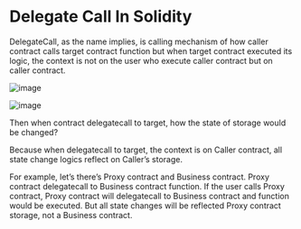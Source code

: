 # Delegate Call In Solidity

DelegateCall, as the name implies, is calling mechanism of how caller contract calls target contract function but when target contract executed its logic, the context is not on the user who execute caller contract but on caller contract.

![image](https://user-images.githubusercontent.com/102557215/187830372-8c5c7fa2-f078-4565-a7b1-d5ef44dd1111.png)


![image](https://user-images.githubusercontent.com/102557215/187830398-f07feb2f-bd43-4915-9823-5ae43e8c9608.png)


Then when contract delegatecall to target, how the state of storage would be changed?

Because when delegatecall to target, the context is on Caller contract, all state change logics reflect on Caller’s storage.

For example, let’s there’s Proxy contract and Business contract. Proxy contract delegatecall to Business contract function. If the user calls Proxy contract, Proxy contract will delegatecall to Business contract and function would be executed. But all state changes will be reflected Proxy contract storage, not a Business contract.
